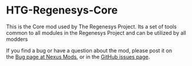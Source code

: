 # HTG-Regenesys-Core
 This is the Core mod used by The Regenesys Project. Its a set of tools common to all modules in the Regenesys Project and can be utilized by all modders

  If you find a bug or have a question about the mod, please post it on the [Bug page at Nexus Mods](https://www.nexusmods.com/starfield/mods/13023?tab=bugs), or in the [GitHub issues page](https://github.com/HelixTechGroup/HTG-Regenesys-Core/issues). 
